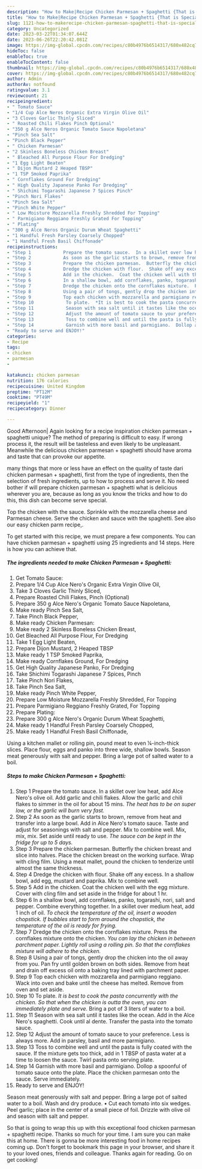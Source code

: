 ```yaml
---
description: "How to Make|Recipe Chicken Parmesan + Spaghetti {That is Special"
title: "How to Make|Recipe Chicken Parmesan + Spaghetti {That is Special"
slug: 1121-how-to-makerecipe-chicken-parmesan-spaghetti-that-is-special
category: Uncategorized
date: 2023-03-22T01:34:07.644Z
date: 2023-06-26T22:20:42.081Z
image: https://img-global.cpcdn.com/recipes/c80b4976b6514317/680x482cq70/chicken-parmesan-spaghetti-recipe-main-photo.jpg
hideToc: false
enableToc: true
enableTocContent: false
thumbnail: https://img-global.cpcdn.com/recipes/c80b4976b6514317/680x482cq70/chicken-parmesan-spaghetti-recipe-main-photo.jpg
cover: https://img-global.cpcdn.com/recipes/c80b4976b6514317/680x482cq70/chicken-parmesan-spaghetti-recipe-main-photo.jpg
author: Admin
authorAv: notfound
ratingvalue: 3.1
reviewcount: 21
recipeingredient:
- " Tomato Sauce"
- "1/4 Cup Alce Neros Organic Extra Virgin Olive Oil"
- "3 Cloves Garlic Thinly Sliced"
- " Roasted Chili Flakes Pinch Optional"
- "350 g Alce Neros Organic Tomato Sauce Napoletana"
- "Pinch Sea Salt"
- "Pinch Black Pepper"
- " Chicken Parmesan"
- "2 Skinless Boneless Chicken Breast"
- " Bleached All Purpose Flour For Dredging"
- "1 Egg Light Beaten"
- " Dijon Mustard 2 Heaped TBSP"
- "1 TSP Smoked Paprika"
- " Cornflakes Ground For Dredging"
- " High Quality Japanese Panko For Dredging"
- " Shichimi Togarashi Japanese 7 Spices Pinch"
- "Pinch Nori Flakes"
- "Pinch Sea Salt"
- "Pinch White Pepper"
- " Low Moisture Mozzarella Freshly Shredded For Topping"
- " Parmigiano Reggiano Freshly Grated For Topping"
- " Plating"
- "300 g Alce Neros Organic Durum Wheat Spaghetti"
- "1 Handful Fresh Parsley Coarsely Chopped"
- "1 Handful Fresh Basil Chiffonade"
recipeinstructions:
- "Step 1            Prepare the tomato sauce.  In a skillet over low heat, add Alce Nero&#39;s olive oil.  Add garlic and chili flakes.  Allow the garlic and chili flakes to simmer in the oil for about 15 mins.  *The heat has to be on super low, or the garlic will burn very fast.*"
- "Step 2            As soon as the garlic starts to brown, remove from heat and transfer into a large bowl.  Add in Alce Nero&#39;s tomato sauce.  Taste and adjust for seasonings with salt and pepper.  Mix to combine well. Mix, mix, mix.  Set aside until ready to use.  *The sauce can be kept in the fridge for up to 5 days.*"
- "Step 3            Prepare the chicken parmesan.  Butterfly the chicken breast and slice into halves.  Place the chicken breast on the working surface.  Wrap with cling film.  Using a meat mallet, pound the chicken to tenderize until almost the same thickness."
- "Step 4            Dredge the chicken with flour.  Shake off any excess.  In a shallow bowl, add egg, mustard and paprika.  Mix to combine well."
- "Step 5            Add in the chicken.  Coat the chicken well with the egg mixture.  Cover with cling film and set aside in the fridge for about 1 hr."
- "Step 6            In a shallow bowl, add cornflakes, panko, togarashi, nori, salt and pepper.  Combine everything together.  In a skillet over medium heat, add 1 inch of oil.  *To check the temperature of the oil, insert a wooden chopstick. If bubbles start to form around the chopstick, the temperature of the oil is ready for frying.*"
- "Step 7            Dredge the chicken onto the cornflakes mixture.  Press the cornflakes mixture onto the chicken.  *You can lay the chicken in between parchment paper. Lightly roll using a rolling pin. So that the cornflakes mixture will adhere to the chicken.*"
- "Step 8            Using a pair of tongs, gently drop the chicken into the oil away from you.  Pan fry until golden brown on both sides.  Remove from heat and drain off excess oil onto a baking tray lined with parchment paper."
- "Step 9            Top each chicken with mozzarella and parmigiano reggiano.  Wack into oven and bake until the cheese has melted.  Remove from oven and set aside."
- "Step 10            To plate.  *It is best to cook the pasta concurrently with the chicken. So that when the chicken is outta the oven, you can immediately plate and serve.*  Bring a pot of 3 liters of water to a boil."
- "Step 11            Season with sea salt until it tastes like the ocean.  Add in the Alce Nero&#39;s spaghetti.  Cook until al dente.  Transfer the pasta into the tomato sauce."
- "Step 12            Adjust the amount of tomato sauce to your preference.  Less is always more.  Add in parsley, basil and more parmigiano."
- "Step 13            Toss to combine well and until the pasta is fully coated with the sauce.  If the mixture gets too thick, add in 1 TBSP of pasta water at a time to loosen the sauce.  Twirl pasta onto serving plate."
- "Step 14            Garnish with more basil and parmigiano.  Dollop a spoonful of tomato sauce onto the plate.  Place the chicken parmesan onto the sauce.  Serve immediately."
- "Ready to serve and ENJOY!"
categories:
- Recipe
tags:
- chicken
- parmesan
- 

katakunci: chicken parmesan  
nutrition: 176 calories
recipecuisine: United Kingdom
preptime: "PT12M"
cooktime: "PT49M"
recipeyield: "1"
recipecategory: Dinner

---
```



Good Afternoon| Again looking for a recipe inspiration chicken parmesan + spaghetti unique? The method of preparing is difficult to easy. If wrong process it, the result will be tasteless and even likely to be unpleasant. Meanwhile the delicious chicken parmesan + spaghetti should have aroma and taste that can provoke our appetite.






many things that more or less have an effect on the quality of taste dari chicken parmesan + spaghetti, first from the type of ingredients, then the selection of fresh ingredients, up to how to process and serve it. No need bother if will prepare chicken parmesan + spaghetti what is delicious wherever you are, because as long as you know the tricks and how to do this, this dish can become serve  special.


Top the chicken with the sauce. Sprinkle with the mozzarella cheese and Parmesan cheese. Serve the chicken and sauce with the spaghetti. See also our easy chicken parm recipe,.


To get started with this recipe, we must prepare a few components. You can have chicken parmesan + spaghetti using 25 ingredients and 14 steps. Here is how you can achieve that.

<!--inarticleads1-->

##### The ingredients needed to make Chicken Parmesan + Spaghetti:

1. Get  Tomato Sauce:
1. Prepare 1/4 Cup Alce Nero&#39;s Organic Extra Virgin Olive Oil,
1. Take 3 Cloves Garlic Thinly Sliced,
1. Prepare  Roasted Chili Flakes, Pinch (Optional)
1. Prepare 350 g Alce Nero&#39;s Organic Tomato Sauce Napoletana,
1. Make ready Pinch Sea Salt,
1. Take Pinch Black Pepper,
1. Make ready  Chicken Parmesan:
1. Make ready 2 Skinless Boneless Chicken Breast,
1. Get  Bleached All Purpose Flour, For Dredging
1. Take 1 Egg Light Beaten,
1. Prepare  Dijon Mustard, 2 Heaped TBSP
1. Make ready 1 TSP Smoked Paprika,
1. Make ready  Cornflakes Ground, For Dredging
1. Get  High Quality Japanese Panko, For Dredging
1. Take  Shichimi Togarashi Japanese 7 Spices, Pinch
1. Take Pinch Nori Flakes,
1. Take Pinch Sea Salt,
1. Make ready Pinch White Pepper,
1. Prepare  Low Moisture Mozzarella Freshly Shredded, For Topping
1. Prepare  Parmigiano Reggiano Freshly Grated, For Topping
1. Prepare  Plating:
1. Prepare 300 g Alce Nero&#39;s Organic Durum Wheat Spaghetti,
1. Make ready 1 Handful Fresh Parsley Coarsely Chopped,
1. Make ready 1 Handful Fresh Basil Chiffonade,


Using a kitchen mallet or rolling pin, pound meat to even ¼-inch-thick slices. Place flour, eggs and panko into three wide, shallow bowls. Season meat generously with salt and pepper. Bring a large pot of salted water to a boil. 

<!--inarticleads2-->

##### Steps to make Chicken Parmesan + Spaghetti:

1. Step 1            Prepare the tomato sauce.  In a skillet over low heat, add Alce Nero&#39;s olive oil.  Add garlic and chili flakes.  Allow the garlic and chili flakes to simmer in the oil for about 15 mins.  *The heat has to be on super low, or the garlic will burn very fast.*
1. Step 2            As soon as the garlic starts to brown, remove from heat and transfer into a large bowl.  Add in Alce Nero&#39;s tomato sauce.  Taste and adjust for seasonings with salt and pepper.  Mix to combine well. Mix, mix, mix.  Set aside until ready to use.  *The sauce can be kept in the fridge for up to 5 days.*
1. Step 3            Prepare the chicken parmesan.  Butterfly the chicken breast and slice into halves.  Place the chicken breast on the working surface.  Wrap with cling film.  Using a meat mallet, pound the chicken to tenderize until almost the same thickness.
1. Step 4            Dredge the chicken with flour.  Shake off any excess.  In a shallow bowl, add egg, mustard and paprika.  Mix to combine well.
1. Step 5            Add in the chicken.  Coat the chicken well with the egg mixture.  Cover with cling film and set aside in the fridge for about 1 hr.
1. Step 6            In a shallow bowl, add cornflakes, panko, togarashi, nori, salt and pepper.  Combine everything together.  In a skillet over medium heat, add 1 inch of oil.  *To check the temperature of the oil, insert a wooden chopstick. If bubbles start to form around the chopstick, the temperature of the oil is ready for frying.*
1. Step 7            Dredge the chicken onto the cornflakes mixture.  Press the cornflakes mixture onto the chicken.  *You can lay the chicken in between parchment paper. Lightly roll using a rolling pin. So that the cornflakes mixture will adhere to the chicken.*
1. Step 8            Using a pair of tongs, gently drop the chicken into the oil away from you.  Pan fry until golden brown on both sides.  Remove from heat and drain off excess oil onto a baking tray lined with parchment paper.
1. Step 9            Top each chicken with mozzarella and parmigiano reggiano.  Wack into oven and bake until the cheese has melted.  Remove from oven and set aside.
1. Step 10            To plate.  *It is best to cook the pasta concurrently with the chicken. So that when the chicken is outta the oven, you can immediately plate and serve.*  Bring a pot of 3 liters of water to a boil.
1. Step 11            Season with sea salt until it tastes like the ocean.  Add in the Alce Nero&#39;s spaghetti.  Cook until al dente.  Transfer the pasta into the tomato sauce.
1. Step 12            Adjust the amount of tomato sauce to your preference.  Less is always more.  Add in parsley, basil and more parmigiano.
1. Step 13            Toss to combine well and until the pasta is fully coated with the sauce.  If the mixture gets too thick, add in 1 TBSP of pasta water at a time to loosen the sauce.  Twirl pasta onto serving plate.
1. Step 14            Garnish with more basil and parmigiano.  Dollop a spoonful of tomato sauce onto the plate.  Place the chicken parmesan onto the sauce.  Serve immediately.
1. Ready to serve and ENJOY!

Season meat generously with salt and pepper. Bring a large pot of salted water to a boil. Wash and dry produce. • Cut each tomato into six wedges. Peel garlic; place in the center of a small piece of foil. Drizzle with olive oil and season with salt and pepper. 

So that is going to wrap this up with this exceptional food chicken parmesan + spaghetti recipe. Thanks so much for your time. I am sure you can make this at home. There is gonna be more interesting food in home recipes coming up. Don't forget to bookmark this page in your browser, and share it to your loved ones, friends and colleague. Thanks again for reading. Go on get cooking!
